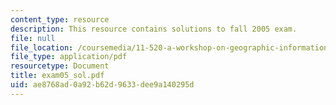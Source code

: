 ```yaml
---
content_type: resource
description: This resource contains solutions to fall 2005 exam.
file: null
file_location: /coursemedia/11-520-a-workshop-on-geographic-information-systems-fall-2005/ae8768ad0a92b62d9633dee9a140295d_exam05_sol.pdf
file_type: application/pdf
resourcetype: Document
title: exam05_sol.pdf
uid: ae8768ad-0a92-b62d-9633-dee9a140295d
---
```

